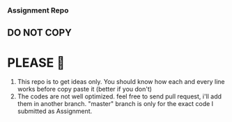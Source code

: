 ### Assignment Repo
## DO NOT COPY
# PLEASE 😤

1. This repo is to get ideas only. You should know how each and every line works before copy paste it (better if you don't)
2. The codes are not well optimized. feel free to send pull request, i'll add them in another branch. "master" branch is only for the exact code I submitted as Assignment.
